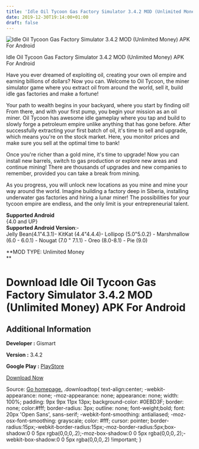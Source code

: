 ```yaml
---
title: 'Idle Oil Tycoon Gas Factory Simulator 3.4.2 MOD (Unlimited Money) APK For Android'
date: 2019-12-30T19:14:00+01:00
draft: false
---
```


![Idle Oil Tycoon Gas Factory Simulator 3.4.2 MOD (Unlimited Money) APK For Android](https://i0.wp.com/apkhome.net/wp-content/uploads/2019/12/Idle-Oil-Tycoon-Gas-Factory-Simulator-3.4.2-MOD-Unlimited-Money.png "Idle Oil Tycoon Gas Factory Simulator 3.4.2 MOD (Unlimited Money) APK For Android")

  

Idle Oil Tycoon Gas Factory Simulator 3.4.2 MOD (Unlimited Money) APK For Android

Have you ever dreamed of exploiting oil, creating your own oil empire and earning billions of dollars? Now you can. Welcome to Oil Tycoon, the miner simulator game where you extract oil from around the world, sell it, build idle gas factories and make a fortune!

Your path to wealth begins in your backyard, where you start by finding oil! From there, and with your first pump, you begin your mission as an oil miner. Oil Tycoon has awesome idle gameplay where you tap and build to slowly forge a petroleum empire unlike anything that has gone before. After successfully extracting your first batch of oil, it's time to sell and upgrade, which means you're on the stock market. Here, you monitor prices and make sure you sell at the optimal time to bank!

Once you're richer than a gold mine, it's time to upgrade! Now you can install new barrels, switch to gas production or explore new areas and continue mining! There are thousands of upgrades and new companies to remember, provided you can take a break from mining.

As you progress, you will unlock new locations as you mine and mine your way around the world. Imagine building a factory deep in Siberia, installing underwater gas factories and hiring a lunar miner! The possibilities for your tycoon empire are endless, and the only limit is your entrepreneurial talent.

**Supported Android**  
{4.0 and UP}  
**Supported Android Version**:-  
Jelly Bean(4.1"4.3.1)- KitKat (4.4"4.4.4)- Lollipop (5.0"5.0.2) - Marshmallow (6.0 - 6.0.1) - Nougat (7.0 " 7.1.1) - Oreo (8.0-8.1) - Pie (9.0)

**MOD TYPE: Unlimited Money  
**

Download Idle Oil Tycoon Gas Factory Simulator 3.4.2 MOD (Unlimited Money) APK For Android
==========================================================================================

Additional Information
----------------------

**Developer :** Gismart

**Version :** 3.4.2

**Google Play :** [PlayStore](https://play.google.com/store/apps/details?id=net.alexplay.petroleum_tycoon)

  

[Download Now](https://store4app.co/post/idle-oil-tycoon-gas-factory-simulator-3-4-2-mod-unlimited-money-apk-for-android_1577729426)

  
Source: [Go homepage.](https://store4app.co/post/idle-oil-tycoon-gas-factory-simulator-3-4-2-mod-unlimited-money-apk-for-android_1577729426) .downloadtop{ text-align:center; -webkit-appearance: none; -moz-appearance: none; appearance: none; width: 100%; padding: 9px 9px 11px 13px; background-color: #0EBD3F; border: none; color:#fff; border-radius: 3px; outline: none; font-weight;bold; font: 20px 'Open Sans', sans-serif; -webkit-font-smoothing: antialiased; -moz-osx-font-smoothing: grayscale; color: #fff; cursor: pointer; border-radius:15px;-webkit-border-radius:15px;-moz-border-radius:5px;box-shadow:0 0 5px rgba(0,0,0,.2);-moz-box-shadow:0 0 5px rgba(0,0,0,.2);-webkit-box-shadow:0 0 5px rgba(0,0,0,.2) !important; }